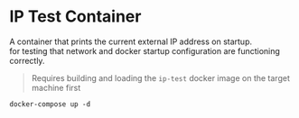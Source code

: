 # IP Test Container

A container that prints the current external IP address on startup.  
for testing that network and docker startup configuration are functioning correctly.  

> Requires building and loading the `ip-test` docker image on the target machine first

`docker-compose up -d`
